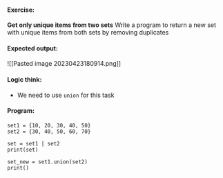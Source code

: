 #### Exercise:
**Get only unique items from two sets**
 Write a program to return a new set with unique items from both sets by removing duplicates

#### Expected output:

![[Pasted image 20230423180914.png]]


#### Logic think:

* We need to use `union` for this task

#### Program:

```
set1 = {10, 20, 30, 40, 50}
set2 = {30, 40, 50, 60, 70}

set = set1 | set2
print(set)

set_new = set1.union(set2)
print()
```